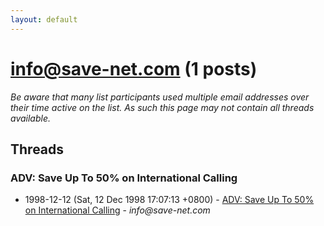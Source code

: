 ```yaml
---
layout: default
---
```


# info@save-net.com (1 posts)

_Be aware that many list participants used multiple email addresses over their time active on the list. As such this page may not contain all threads available._

## Threads

### ADV: Save Up To 50% on International Calling
+ 1998-12-12 (Sat, 12 Dec 1998 17:07:13 +0800) - [ADV: Save Up To 50% on International Calling](/archive/1998/12/e286c4b777df56bf4a0a28fc4f8c9397faa4a4ad5cc829b07ac62efb065fb916) - _info@save-net.com_

